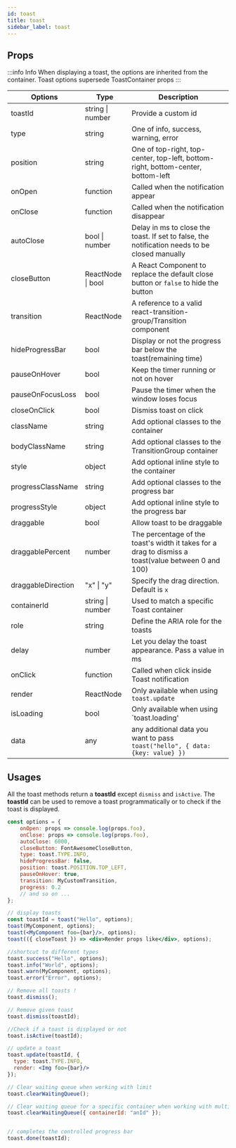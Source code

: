 ```yaml
---
id: toast
title: toast
sidebar_label: toast
---
```


## Props

:::info Info
  When displaying a toast, the options are inherited from the container. Toast options supersede ToastContainer props
:::

| Options            | Type              | Description                                                                                         |
|--------------------|-------------------|-----------------------------------------------------------------------------------------------------|
| toastId            | string \| number  | Provide a custom id                                                                                 |
| type               | string            | One of info, success, warning, error                                                                |
| position           | string            | One of top-right, top-center, top-left, bottom-right, bottom-center, bottom-left                    |
| onOpen             | function          | Called when the notification appear                                                                 |
| onClose            | function          | Called when the notification disappear                                                              |
| autoClose          | bool \| number    | Delay in ms to close the toast. If set to false, the notification needs to be closed manually       |
| closeButton        | ReactNode \| bool | A React Component to replace the default close button or `false` to hide the button                 |
| transition         | ReactNode         | A reference to a valid react-transition-group/Transition component                                  |
| hideProgressBar    | bool              | Display or not the progress bar below the toast(remaining time)                                     |
| pauseOnHover       | bool              | Keep the timer running or not on hover                                                              |
| pauseOnFocusLoss   | bool              | Pause the timer when the window loses focus                                                         |
| closeOnClick       | bool              | Dismiss toast on click                                                                              |
| className          | string            | Add optional classes to the container                                                               |
| bodyClassName      | string            | Add optional classes to the TransitionGroup container                                               |
| style              | object            | Add optional inline style to the container                                                          |
| progressClassName  | string            | Add optional classes to the progress bar                                                            |
| progressStyle      | object            | Add optional inline style to the progress bar                                                       |
| draggable          | bool              | Allow toast to be draggable                                                                         |
| draggablePercent   | number            | The percentage of the toast's width it takes for a drag to dismiss a toast(value between 0 and 100) |
| draggableDirection | "x" \| "y"        | Specify the drag direction. Default is `x`                                                          |
| containerId        | string \| number  | Used to match a specific Toast container                                                            |
| role               | string            | Define the ARIA role for the toasts                                                                 |
| delay              | number            | Let you delay the toast appearance. Pass a value in ms                                              |
| onClick            | function          | Called when click inside Toast notification                                                         |
| render             | ReactNode         | Only available when using `toast.update`                                                            |
| isLoading          | bool              | Only available when using `toast.loading'                                                           |
| data               | any               | any additional data you want to pass `toast("hello", { data: {key: value} })`                       |


## Usages

All the toast methods return a **toastId** except `dismiss` and `isActive`.
The **toastId** can be used to remove a toast programmatically or to check if the toast is displayed.

```jsx
const options = {
    onOpen: props => console.log(props.foo),
    onClose: props => console.log(props.foo),
    autoClose: 6000,
    closeButton: FontAwesomeCloseButton,
    type: toast.TYPE.INFO,
    hideProgressBar: false,
    position: toast.POSITION.TOP_LEFT,
    pauseOnHover: true,
    transition: MyCustomTransition,
    progress: 0.2
    // and so on ...
};

// display toasts
const toastId = toast("Hello", options);
toast(MyComponent, options); 
toast(<MyComponent foo={bar}/>, options); 
toast(({ closeToast }) => <div>Render props like</div>, options);

//shortcut to different types
toast.success("Hello", options); 
toast.info("World", options); 
toast.warn(MyComponent, options); 
toast.error("Error", options);

// Remove all toasts !
toast.dismiss();

// Remove given toast
toast.dismiss(toastId); 

//Check if a toast is displayed or not
toast.isActive(toastId); 

// update a toast
toast.update(toastId, {
  type: toast.TYPE.INFO,
  render: <Img foo={bar}/>
});

// Clear waiting queue when working with limit
toast.clearWaitingQueue();

// Clear waiting queue for a specific container when working with multiple container
toast.clearWaitingQueue({ containerId: "anId" });


// completes the controlled progress bar
toast.done(toastId);
```

